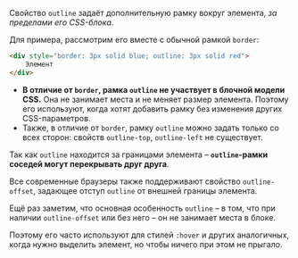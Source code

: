 Свойство `outline` задаёт дополнительную рамку вокруг элемента, _за пределами его CSS-блока_.

Для примера, рассмотрим его вместе с обычной рамкой `border`:
```html
<div style="border: 3px solid blue; outline: 3px solid red">
	Элемент
</div>
```

-   **В отличие от `border`, рамка `outline` не участвует в блочной модели CSS.** Она не занимает места и не меняет размер элемента. Поэтому его используют, когда хотят добавить рамку без изменения других CSS-параметров.
-   Также, в отличие от `border`, рамку `outline` можно задать только со всех сторон: свойств `outline-top`, `outline-left` не существует.

Так как `outline` находится за границами элемента – **`outline`-рамки соседей могут перекрывать друг друга**.

Все современные браузеры также поддерживают свойство `outline-offset`, задающее отступ `outline` от внешней границы элемента.

Ещё раз заметим, что основная особенность `outline` – в том, что при наличии `outline-offset` или без него – он не занимает места в блоке.

Поэтому его часто используют для стилей `:hover` и других аналогичных, когда нужно выделить элемент, но чтобы ничего при этом не прыгало.